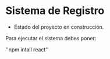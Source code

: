 <h1>Sistema de Registro</h1>

- Estado del proyecto en construcción.

Para ejecutar el sistema debes poner:

''npm intall react''
